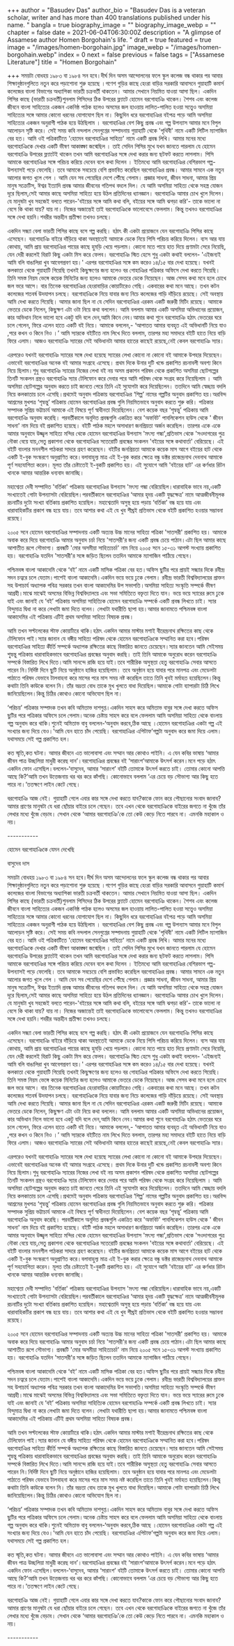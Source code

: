 +++
author = "Basudev Das"
author_bio = "Basudev Das is a veteran scholar, writer and has more than 400 translations published under his name. "
bangla = true
biography_image = ""
biography_image_webp = ""
chapter = false
date = 2021-06-04T06:30:00Z
description = "A glimpse of Assamese author Homen Borgohain's life. "
draft = true
featured = true
image = "/images/homen-borgohain.jpg"
image_webp = "/images/homen-borgohain.webp"
index = 0
next = false
previous = false
tags = ["Assamese Literature"]
title = "Homen Borgohain"

+++
সময়টা বোধহয় ১৯৮৩ বা ১৯৮৪ সন হবে।দীৰ্ঘ দিন অসম আন্দোলনের ফলে স্কুল কলেজ বন্ধ থাকার পর আবার শিক্ষানুষ্ঠানগুলিতে নতুন করে পড়াশোনা শুরু হয়েছে ।গণেশ গুড়ির কাছে হেংরা বাড়ির সরকারি আবাসনে গুয়াহাটি কমার্স কলেজের বাংলা বিভাগের অধ্যাপিকা ভারতী চক্রবর্তী থাকতেন। আমার সেখানে নিয়মিত যাওয়া আসা ছিল। একদিন পিসির কাছে (ভারতী চক্রবর্তী)শুনলাম পিসিদের ঠিক উপরের ফ্ল্যাটে হোমেন বরগোহাঞি থাকেন। শৈশব এবং কলেজ জীবনে বাংলা সাহিত্যের একজন একনিষ্ঠ পাঠক হলেও অসমের জল হাওয়ায় লালিত-পালিত হওয়া সত্ত্বেও অসমিয়া সাহিত্যের সঙ্গে আমার কোনো ধরনের যোগাযোগ ছিল না। কিছুদিন ধরে বরগোহাঞির বইপত্র পড়ে আমি অসমিয়া সাহিত্যের একজন অনুরাগী পাঠক হয়ে উঠছিলাম । বরগোহাঞির বেশ কিছু প্রবন্ধ এবং গল্প উপন্যাস আমার মনে বিপুল আলোড়ন সৃষ্টি করে। সেই সময় কবি নন্দলাল সেনগুপ্তের সম্পাদনায় গুয়াহাটি থেকে 'পৃথিবী' নামে একটি লিটিল ম্যাগাজিন বের হত। আমি ওই পত্রিকাটিতে 'হোমেন বরগোহাঞির সাহিত্য' নামে একটি প্রবন্ধ লিখি। আমার মনের মধ্যে বরগোহাঞিকে দেখার একটি ভীষণ আকাঙ্ক্ষা জন্মেছিল । তাই সেদিন পিসির মুখে যখন জানতে পারলাম যে হোমেন বরগোহাঞি উপরের ফ্ল্যাটেই থাকেন তখন আমি বরগোহাঞির সঙ্গে দেখা করার জন্য ছটফট করতে লাগলাম। পিসি আমাকে বরগোহাঞির সঙ্গে পরিচয় করিয়ে দেবেন বলে কথা দিলেন । ইতিমধ্যে আমি বরগোহাঞির বেশিরভাগ গল্প-উপন্যাসই পড়ে ফেলেছি। তবে আমাকে সবচেয়ে বেশি প্রভাবিত করেছিল বরগোহাঞির প্রবন্ধ। আমার সামনে এক নতুন আলোর জগত খুলে গেল । আমি যেন সব পেয়েছির দেশে পৌঁছে গেলাম। প্রজ্ঞার সাধনা, জীবন সাধনা, আমার প্রিয় মানুষ সক্রেটিস, ঈশ্বর ইত্যাদি প্রবন্ধ আমার জীবনের গতিপথ বদলে দিল। যে আমি অসমিয়া সাহিত্য থেকে সহস্ত্র যোজন দূরে ছিলাম,সেই আমার কাছে অসমিয়া সাহিত্য হয়ে উঠল প্রতিদিনের ধ্যানজ্ঞান। বরগোহাঞি আমার চোখ খুলে দিলেন। যে মানুষটা খুব সহজেই বলতে পারেন-'বইয়ের সঙ্গে আমি কথা বলি, বইয়ের সঙ্গে আমি ঝগড়া করি'- তাকে ভালো না বেসে কি থাকা যায়? যায় না। নিজের অজান্তেই তাই বরগোহাঞিকে ভালোবেসে ফেললাম। কিন্তু তখনও বরগোহাঞির সঙ্গে দেখা হয়নি।শবরীর অন্তহীন প্রতীক্ষা তখনও চলছে।

একদিন সন্ধ্যা বেলা ভারতী পিসির কাছে বসে গল্প করছি। হঠাৎ কী একটা প্রয়োজনে যেন বরগোহাঞি পিসির কাছে এসেছেন। বরগোহাঞি বাইরে দাঁড়িয়ে থাকা অবস্থাতেই আমাকে ডেকে নিয়ে পিসি পরিচয় করিয়ে দিলেন। ব‍্যস আর যায় কোথায়, আমি প্রায় বরগোহাঞির পায়ের কাছে হুমড়ি খেয়ে পড়লাম। কোনো মতে পায়ে হাত দিয়ে প্রণামটা সেরে নিয়েছি, যেন দেরী করলেই বিরাট কিছু একটা মিস করে ফেলব। বরগোহাঞি স্মিত হেসে শুধু একটা কথাই বললেন- 'এইজন্যই আমি বলি বাঙালিরা খুব আবেগপ্রবণ হয়।' এরপর বরগোহাঞির সঙ্গে কম করেও ১৪/১৫ বার দেখা হয়েছে। যখনই কলকাতা থেকে গুয়াহাটি গিয়েছি তখনই কিছুক্ষণের জন্য হলেও বর গোহাঞির পত্রিকার অফিসে দেখা করতে গিয়েছি। তিনি সমস্ত নিয়ম ভেঙ্গে কয়েক মিনিটের জন্য হলেও আমাকে ভেতরে ডেকে নিয়েছেন। আজ সেসব কথা মনে হলে চোখে জল ভরে আসে। বার তিনেক বরগোহাঞির হেংরাবাড়ির কোয়ার্টারেও গেছি। একবারের কথা মনে আছে। তখন কটন কলেজের শতবর্ষ উদযাপন চলছে। বরগোহাঞিকে নিয়ে যাবার জন্য নিচে কলেজের গাড়ি দাঁড়িয়ে রয়েছে। সেই অবস্থায় আমি দেখা করতে গিয়েছি। আমার জানা ছিল না যে সেদিন বরগোহাঞির এরকম একটি জরুরী মিটিং রয়েছে। আমাকে ভেতরে ডেকে নিলেন, কিছুক্ষণ এটা ওটা নিয়ে কথা বললেন। আমি বললাম আমার একটি অসমিয়া অভিধানের প্রয়োজন, কার অভিধান নিলে ভালো হবে একটু যদি বলে দেন,আমি কিনে নেব।আমার কথা শুনে বরগোহাঞি হঠাৎ ভেতরের ঘরে চলে গেলেন, ফিরে এলেন হাতে একটি বই নিয়ে। আমাকে বললেন,- ‘আপাতত আমার ব্যবহৃত এই অভিধানটি নিয়ে যাও ,পরে কখন ও কিনে নিও ।’ আমি স্যারকে বইটিতে নাম লিখে দিতে বললাম, তারপর মহা সমাদরে বইটি হাতে নিয়ে বাড়ি ফিরে এলাম। আজও বরগোহাঞি স্যারের সেই অভিধানটা আমার হাতের কাছেই রয়েছে,নেই কেবল বরগোহাঞি স্যার।

এরপরেও যখনই বরগোহাঞি স্যারের সঙ্গে দেখা হয়েছে স‍্যারের লেখা কোনো না কোনো বই আমাকে উপহার দিয়েছেন। এভাবেই বরগোহাঞির অনেক বই আমার সংগ্রহে এসেছে। প্রথম দিকে উনার দুটি খন্ডে প্রকাশিত রচনাবলী অবশ্য কিনে নিয়ে ছিলাম।শুধু বরগোহাঞি স্যারের নিজের লেখা বই নয় অসম প্রকাশন পরিষদ থেকে প্রকাশিত অসমিয়া ছোটগল্পের তিনটি সংকলন গ্রন্থও বরগোহাঞি স্যার টেলিফোন করে দেবার পরে আমি পরিষদ থেকে সংগ্রহ করে নিয়েছিলাম । আমি অসমিয়া ছোটগল্পের অনুবাদ করতে চাই জানতে পেরে তিনি এই সুযোগটা করে দিয়েছিলেন। ততদিনে আমি স্বেচ্ছায় বদলি নিয়ে কলকাতায় চলে এসেছি।প্রথমেই অনুবাদ পত্রিকায় বরগোহাঞির ‘শিল্প’ নামের গল্পটির অনুবাদ প্রকাশিত হয়।অরবিন্দ আশ্রমের মুখপত্র ‘শৃন্বন্তু’ পত্রিকায় হোমেন বরগোহাঞির প্রবন্ধ গুলি নিয়মিতভাবে অনুবাদ করতে শুরু করি। পত্রিকার সম্পাদক সুপ্রিয় ভট্টাচার্য আমাকে এই বিষয়ে পূর্ণ স্বাধীনতা দিয়েছিলেন। বেশ কয়েক বছর ‘শৃন্বন্তু’ পত্রিকায় আমি বরগোহাঞি অনুবাদ করেছি। পরবর্তীকালে অনূদিত প্রবন্ধগুলি একত্রিত করে 'অফবিট' পাবলিকেশন হাউস থেকে ' জীবন সাধনা' নাম দিয়ে বই প্রকাশিত হয়েছে। বইটি পাঠক মহলে অসাধারণ জনপ্রিয়তা অর্জন করেছিল। তারপর একে একে আমার অনুবাদে উজ্জ্বল সাহিত্য মন্দির থেকে হোমেন বরগোহাঞির উপন্যাস 'মৎস্য গন্ধা',প্রতিভাস থেকে 'সওদাগরের পুত্র নৌকা বেয়ে যায়,সেতু প্রকাশনা থেকে বরগোহাঞির সতেরোটি প্রবন্ধের সংকলন 'বইয়ের সঙ্গে কথাবার্তা' বেরিয়েছে। এই বইটি বাংলার মননশীল পাঠকরা সাদরে গ্রহণ করেছেন। বইটির জনপ্রিয়তা আমাকে কয়েক মাস আগে বইয়ের হাট থেকে একটি ই-বুক সংস্করণে অনুপ্রাণিত করে।বলাবাহুল্য মাত্র এই ই-বুক করার ক্ষেত্রে বন্ধু ডক্টর রাজেন্দ্রনাথ দেবনাথ আমাকে পূর্ণ সহযোগিতা করেন। মূলত তাঁর চেষ্টাতেই ই-বুকটি প্রকাশিত হয়। এই সুযোগে আমি 'বইয়ের হাট' এর কর্ণধার রিটন খানকে আমার আন্তরিক ধন্যবাদ জানাচ্ছি।

মহাশ্বেতা দেবী সম্পাদিত 'বর্তিকা' পত্রিকায় বরগোহাঞির উপন্যাস 'মৎস্য গন্ধা বেরিয়েছিল।ধারাবাহিক ভাবে নয়,একটি সংখ্যাতেই গোটা উপন্যাসটা বেরিয়েছিল।পরবর্তীকালে বরগোহাঞির ‘আমার হৃদয় একটি যুদ্ধক্ষেত্র’ নামে আত্মজীবনীমূলক রচনাটির দুটো সংখ্যা বর্তিকায় প্রকাশিত হয়েছিল। মহাশ্বেতাদি অসুস্থ হয়ে পড়ায় ‘বর্তিকা’ বন্ধ হয়ে যায় এবং ধারাবাহিকটির প্রকাশ বন্ধ হয়ে যায়। তবে আশার কথা এই যে খুব শীঘ্রই প্রতিভাস থেকে বইটি প্রকাশিত হওয়ার সম্ভাবনা রয়েছে।

২০০৫ সনে হোমেন বরগোহাঞির সম্পাদনায় একটি অত্যন্ত উচ্চ মানের সাহিত্য পত্রিকা 'সাতসরী' প্রকাশিত হয়। আমাকে অবাক করে দিয়ে বরগোহাঞি আমার অনুবাদ চর্চা নিয়ে 'সাতসরী'র জন্য একটি প্রবন্ধ চেয়ে পাঠান।এটা ছিল আমার কাছে আশাতীত রূপে সৌভাগ্য। প্রবন্ধটি 'মোর অসমীয়া সাহিত্যচর্চা' নাম নিয়ে ২০০৫ সনে ১৫-৩১ আগস্ট সংখ্যায় প্রকাশিত হয়। বরগোহাঞি যতদিন 'সাতসরী'র সঙ্গে জড়িত ছিলেন ততদিন আমাকে ম্যাগাজিন পাঠিয়ে গেছেন।

পশ্চিমবঙ্গ বাংলা আকাদেমি থেকে ‘বই’ নামে একটি মাসিক পত্রিকা বের হত।অফিস ছুটির পরে প্রায়ই সন্ধ্যার দিকে রবীন্দ্র সদন চত্বরে চলে যেতাম।পাশেই বাংলা আকাদেমি।একদিন ভয়ে ভয়ে ঢুকে গেলাম। রবীন্দ্র ভারতী বিশ্ববিদ্যালয়ের প্রাক্তন সহ উপাচার্য অধ্যাপক পবিত্র সরকার তখন বাংলা আকাদেমির উপ সভাপতি।অসমিয়া সাহিত্য সংস্কৃতি সম্পর্কে ভীষণ আগ্রহী।মাঝে মাঝেই অসমের বিভিন্ন বিশ্ববিদ্যালয়ে এবং সভা সমিতিতে বক্তৃতা দিতে যান। ভয়ে ভয়ে স্যারের রুমে ঢুকে যাই এবং জানাই যে ‘বই’ পত্রিকায় অসমিয়া সাহিত্যিক হোমেন বরগোহাঞি সম্পর্কে একটি প্রবন্ধ লিখতে চাই। স্যার বিন্দুমাত্র দ্বিধা না করে লেখাটা জমা দিতে বলেন। লেখাটা যথারীতি ছাপা হয়।আমার জানামতে পশ্চিমবঙ্গ বাংলা আকাদেমির এই পত্রিকায় এটিই প্রথম অসমিয়া সাহিত্য বিষয়ক প্রবন্ধ।

আমি তখন সল্টলেকের স্টাফ কোয়ার্টারে থাকি।হঠাৎ একদিন আমার মাস্টার মশাই বীরেন্দ্রনাথ রক্ষিতের কাছ থেকে টেলিফোন পাই।স্যার জানান যে বঙ্গীয় সাহিত্য পরিষদ থেকে হোমেন বরগোহাঞিকে সম্মানিত করা হবে।পরিষদ বরগোহাঞির সাহিত্য কীর্তি সম্পর্কে অধ্যাপক রক্ষিতের কাছে বিস্তারিত জানতে চেয়েছেন।স্যার জানতেন আমি সেইসময় শৃ্ন্বন্তু পত্রিকায় ধারাবাহিকভাবে বরগোহাঞির প্রবন্ধের অনুবাদ করছি। তাই তিনি আমাকে অনুরোধ করেন বরগোহাঞি সম্পর্কে বিস্তারিত লিখে দিতে।আমি সানন্দে রাজি হয়ে যাই।তবে শারীরিক অসুস্থতা হেতু বরগোহাঞি সেবার আসতে পারেন নি।নির্দিষ্ট দিনে ছুটি নিয়ে অনুষ্ঠানে হাজির হয়েছিলাম। তবে অনুষ্ঠান হয়ে যাবার পরে মানপত্র এবং মেডেলটা পাঠাতে পরিষদ যেভাবে টালবাহনা করে মাসের পরে মাস সময় নষ্ট করেছিল তাতে তিনি খুবই মর্মাহত হয়েছিলেন।কিন্তু কথাটা তিনি কাউকে বলেন নি। তাঁর ভদ্রতা বোধ তাকে মুখ খুলতে বাধা দিয়েছিল।আমাকে গোটা ব্যাপারটা চিঠি লিখে জানিয়েছিলেন।কিন্তু চিঠির কোথাও কোনো অভিযোগ ছিল না।

‘পরিচয়’ পত্রিকার সম্পাদক তখন কবি অমিতাভ দাশগুপ্ত।একদিন সাহস করে অমিতাভ বাবুর সঙ্গে দেখা করতে অফিস ছুটির পরে পত্রিকার অফিসে চলে গেলাম।অনেক চেষ্টায় সাহস করে বলে ফেললাম আমি অসমিয়া সাহিত্য থেকে বাংলায় গল্প অনুবাদ করে থাকি।শুনেই অমিতাভ বাবু বললেন-‘অনুবাদ করবে,ঠিক আছে ।হোমেন বরগোহাঞির একটা গল্প এই সংখ্যার জন্য দিয়ে যেও।’আমি যেন হাতে চাঁদ পেয়েছি। বরগোহাঞির এপিটাফ’গল্পটা অনুবাদ করে জমা দিয়ে এলাম। যথাসময়ে সেই গল্প প্রকাশিত হল।

কত স্মৃতি,কত ঘটনা। আমার জীবনে এত ভালোবাসা এবং সম্মান আর কোথাও পাইনি। এ যেন কবির ভাষায় ‘আমার জীবন পাত্র উচ্ছলিয়া মাধুরী করেছ দান’।বরগোহাঞির প্রবন্ধের বই ‘সারাংশ’আমাকে উৎসর্গ করেন।মনে পড়ে হঠাৎ একদিন ফোন এসেছিল।বললেন-‘বাসুদেব, আমার ‘সারাংশ’ বইটি তোমাকে উৎসর্গ করতে চাই। তোমার কোনো আপত্তি আছে কি?’আমি তখন উত্তেজনায় থর থর করে কাঁপছি। কোনোভাবে বললাম ‘এর চেয়ে বড় সৌভাগ্য আর কিছু হতে পারে না।’ততক্ষণে লাইন কেটে গেছে।

বরগোহাঞি আজ নেই। গুয়াহাটি গেলে এবার কার সঙ্গে দেখা করতে যাব?কাকে ফোন করে পৌছানোর সংবাদ জানাব? আমার প্রাণের মানুষটা যে ধরা ছোঁয়ার বাইরে চলে গেছেন। তবে এখন থেকে বরগোহাঞিকে বাইরের জগতে না খুঁজে তাঁর লেখার মধ্যে খুঁজে বেড়াব। সেখান থেকে ‘আমার বরগোহাঞি’কে তো কেউ কেড়ে নিতে পারবে না। এমনকি মহাকাল ও নয়।

\-----------

হোমেন বরগোহাঞিকে যেমন দেখেছি

বাসুদেব দাস

সময়টা বোধহয় ১৯৮৩ বা ১৯৮৪ সন হবে।দীৰ্ঘ দিন অসম আন্দোলনের ফলে স্কুল কলেজ বন্ধ থাকার পর আবার শিক্ষানুষ্ঠানগুলিতে নতুন করে পড়াশোনা শুরু হয়েছে ।গণেশ গুড়ির কাছে হেংরা বাড়ির সরকারি আবাসনে গুয়াহাটি কমার্স কলেজের বাংলা বিভাগের অধ্যাপিকা ভারতী চক্রবর্তী থাকতেন। আমার সেখানে নিয়মিত যাওয়া আসা ছিল। একদিন পিসির কাছে (ভারতী চক্রবর্তী)শুনলাম পিসিদের ঠিক উপরের ফ্ল্যাটে হোমেন বরগোহাঞি থাকেন। শৈশব এবং কলেজ জীবনে বাংলা সাহিত্যের একজন একনিষ্ঠ পাঠক হলেও অসমের জল হাওয়ায় লালিত-পালিত হওয়া সত্ত্বেও অসমিয়া সাহিত্যের সঙ্গে আমার কোনো ধরনের যোগাযোগ ছিল না। কিছুদিন ধরে বরগোহাঞির বইপত্র পড়ে আমি অসমিয়া সাহিত্যের একজন অনুরাগী পাঠক হয়ে উঠছিলাম । বরগোহাঞির বেশ কিছু প্রবন্ধ এবং গল্প উপন্যাস আমার মনে বিপুল আলোড়ন সৃষ্টি করে। সেই সময় কবি নন্দলাল সেনগুপ্তের সম্পাদনায় গুয়াহাটি থেকে 'পৃথিবী' নামে একটি লিটিল ম্যাগাজিন বের হত। আমি ওই পত্রিকাটিতে 'হোমেন বরগোহাঞির সাহিত্য' নামে একটি প্রবন্ধ লিখি। আমার মনের মধ্যে বরগোহাঞিকে দেখার একটি ভীষণ আকাঙ্ক্ষা জন্মেছিল । তাই সেদিন পিসির মুখে যখন জানতে পারলাম যে হোমেন বরগোহাঞি উপরের ফ্ল্যাটেই থাকেন তখন আমি বরগোহাঞির সঙ্গে দেখা করার জন্য ছটফট করতে লাগলাম। পিসি আমাকে বরগোহাঞির সঙ্গে পরিচয় করিয়ে দেবেন বলে কথা দিলেন । ইতিমধ্যে আমি বরগোহাঞির বেশিরভাগ গল্প-উপন্যাসই পড়ে ফেলেছি। তবে আমাকে সবচেয়ে বেশি প্রভাবিত করেছিল বরগোহাঞির প্রবন্ধ। আমার সামনে এক নতুন আলোর জগত খুলে গেল । আমি যেন সব পেয়েছির দেশে পৌঁছে গেলাম। প্রজ্ঞার সাধনা, জীবন সাধনা, আমার প্রিয় মানুষ সক্রেটিস, ঈশ্বর ইত্যাদি প্রবন্ধ আমার জীবনের গতিপথ বদলে দিল। যে আমি অসমিয়া সাহিত্য থেকে সহস্ত্র যোজন দূরে ছিলাম,সেই আমার কাছে অসমিয়া সাহিত্য হয়ে উঠল প্রতিদিনের ধ্যানজ্ঞান। বরগোহাঞি আমার চোখ খুলে দিলেন। যে মানুষটা খুব সহজেই বলতে পারেন-'বইয়ের সঙ্গে আমি কথা বলি, বইয়ের সঙ্গে আমি ঝগড়া করি'- তাকে ভালো না বেসে কি থাকা যায়? যায় না। নিজের অজান্তেই তাই বরগোহাঞিকে ভালোবেসে ফেললাম। কিন্তু তখনও বরগোহাঞির সঙ্গে দেখা হয়নি।শবরীর অন্তহীন প্রতীক্ষা তখনও চলছে।

একদিন সন্ধ্যা বেলা ভারতী পিসির কাছে বসে গল্প করছি। হঠাৎ কী একটা প্রয়োজনে যেন বরগোহাঞি পিসির কাছে এসেছেন। বরগোহাঞি বাইরে দাঁড়িয়ে থাকা অবস্থাতেই আমাকে ডেকে নিয়ে পিসি পরিচয় করিয়ে দিলেন। ব‍্যস আর যায় কোথায়, আমি প্রায় বরগোহাঞির পায়ের কাছে হুমড়ি খেয়ে পড়লাম। কোনো মতে পায়ে হাত দিয়ে প্রণামটা সেরে নিয়েছি, যেন দেরী করলেই বিরাট কিছু একটা মিস করে ফেলব। বরগোহাঞি স্মিত হেসে শুধু একটা কথাই বললেন- 'এইজন্যই আমি বলি বাঙালিরা খুব আবেগপ্রবণ হয়।' এরপর বরগোহাঞির সঙ্গে কম করেও ১৪/১৫ বার দেখা হয়েছে। যখনই কলকাতা থেকে গুয়াহাটি গিয়েছি তখনই কিছুক্ষণের জন্য হলেও বর গোহাঞির পত্রিকার অফিসে দেখা করতে গিয়েছি। তিনি সমস্ত নিয়ম ভেঙ্গে কয়েক মিনিটের জন্য হলেও আমাকে ভেতরে ডেকে নিয়েছেন। আজ সেসব কথা মনে হলে চোখে জল ভরে আসে। বার তিনেক বরগোহাঞির হেংরাবাড়ির কোয়ার্টারেও গেছি। একবারের কথা মনে আছে। তখন কটন কলেজের শতবর্ষ উদযাপন চলছে। বরগোহাঞিকে নিয়ে যাবার জন্য নিচে কলেজের গাড়ি দাঁড়িয়ে রয়েছে। সেই অবস্থায় আমি দেখা করতে গিয়েছি। আমার জানা ছিল না যে সেদিন বরগোহাঞির এরকম একটি জরুরী মিটিং রয়েছে। আমাকে ভেতরে ডেকে নিলেন, কিছুক্ষণ এটা ওটা নিয়ে কথা বললেন। আমি বললাম আমার একটি অসমিয়া অভিধানের প্রয়োজন, কার অভিধান নিলে ভালো হবে একটু যদি বলে দেন,আমি কিনে নেব।আমার কথা শুনে বরগোহাঞি হঠাৎ ভেতরের ঘরে চলে গেলেন, ফিরে এলেন হাতে একটি বই নিয়ে। আমাকে বললেন,- ‘আপাতত আমার ব্যবহৃত এই অভিধানটি নিয়ে যাও ,পরে কখন ও কিনে নিও ।’ আমি স্যারকে বইটিতে নাম লিখে দিতে বললাম, তারপর মহা সমাদরে বইটি হাতে নিয়ে বাড়ি ফিরে এলাম। আজও বরগোহাঞি স্যারের সেই অভিধানটা আমার হাতের কাছেই রয়েছে,নেই কেবল বরগোহাঞি স্যার।

এরপরেও যখনই বরগোহাঞি স্যারের সঙ্গে দেখা হয়েছে স‍্যারের লেখা কোনো না কোনো বই আমাকে উপহার দিয়েছেন। এভাবেই বরগোহাঞির অনেক বই আমার সংগ্রহে এসেছে। প্রথম দিকে উনার দুটি খন্ডে প্রকাশিত রচনাবলী অবশ্য কিনে নিয়ে ছিলাম।শুধু বরগোহাঞি স্যারের নিজের লেখা বই নয় অসম প্রকাশন পরিষদ থেকে প্রকাশিত অসমিয়া ছোটগল্পের তিনটি সংকলন গ্রন্থও বরগোহাঞি স্যার টেলিফোন করে দেবার পরে আমি পরিষদ থেকে সংগ্রহ করে নিয়েছিলাম । আমি অসমিয়া ছোটগল্পের অনুবাদ করতে চাই জানতে পেরে তিনি এই সুযোগটা করে দিয়েছিলেন। ততদিনে আমি স্বেচ্ছায় বদলি নিয়ে কলকাতায় চলে এসেছি।প্রথমেই অনুবাদ পত্রিকায় বরগোহাঞির ‘শিল্প’ নামের গল্পটির অনুবাদ প্রকাশিত হয়।অরবিন্দ আশ্রমের মুখপত্র ‘শৃন্বন্তু’ পত্রিকায় হোমেন বরগোহাঞির প্রবন্ধ গুলি নিয়মিতভাবে অনুবাদ করতে শুরু করি। পত্রিকার সম্পাদক সুপ্রিয় ভট্টাচার্য আমাকে এই বিষয়ে পূর্ণ স্বাধীনতা দিয়েছিলেন। বেশ কয়েক বছর ‘শৃন্বন্তু’ পত্রিকায় আমি বরগোহাঞি অনুবাদ করেছি। পরবর্তীকালে অনূদিত প্রবন্ধগুলি একত্রিত করে 'অফবিট' পাবলিকেশন হাউস থেকে ' জীবন সাধনা' নাম দিয়ে বই প্রকাশিত হয়েছে। বইটি পাঠক মহলে অসাধারণ জনপ্রিয়তা অর্জন করেছিল। তারপর একে একে আমার অনুবাদে উজ্জ্বল সাহিত্য মন্দির থেকে হোমেন বরগোহাঞির উপন্যাস 'মৎস্য গন্ধা',প্রতিভাস থেকে 'সওদাগরের পুত্র নৌকা বেয়ে যায়,সেতু প্রকাশনা থেকে বরগোহাঞির সতেরোটি প্রবন্ধের সংকলন 'বইয়ের সঙ্গে কথাবার্তা' বেরিয়েছে। এই বইটি বাংলার মননশীল পাঠকরা সাদরে গ্রহণ করেছেন। বইটির জনপ্রিয়তা আমাকে কয়েক মাস আগে বইয়ের হাট থেকে একটি ই-বুক সংস্করণে অনুপ্রাণিত করে।বলাবাহুল্য মাত্র এই ই-বুক করার ক্ষেত্রে বন্ধু ডক্টর রাজেন্দ্রনাথ দেবনাথ আমাকে পূর্ণ সহযোগিতা করেন। মূলত তাঁর চেষ্টাতেই ই-বুকটি প্রকাশিত হয়। এই সুযোগে আমি 'বইয়ের হাট' এর কর্ণধার রিটন খানকে আমার আন্তরিক ধন্যবাদ জানাচ্ছি।

মহাশ্বেতা দেবী সম্পাদিত 'বর্তিকা' পত্রিকায় বরগোহাঞির উপন্যাস 'মৎস্য গন্ধা বেরিয়েছিল।ধারাবাহিক ভাবে নয়,একটি সংখ্যাতেই গোটা উপন্যাসটা বেরিয়েছিল।পরবর্তীকালে বরগোহাঞির ‘আমার হৃদয় একটি যুদ্ধক্ষেত্র’ নামে আত্মজীবনীমূলক রচনাটির দুটো সংখ্যা বর্তিকায় প্রকাশিত হয়েছিল। মহাশ্বেতাদি অসুস্থ হয়ে পড়ায় ‘বর্তিকা’ বন্ধ হয়ে যায় এবং ধারাবাহিকটির প্রকাশ বন্ধ হয়ে যায়। তবে আশার কথা এই যে খুব শীঘ্রই প্রতিভাস থেকে বইটি প্রকাশিত হওয়ার সম্ভাবনা রয়েছে।

২০০৫ সনে হোমেন বরগোহাঞির সম্পাদনায় একটি অত্যন্ত উচ্চ মানের সাহিত্য পত্রিকা 'সাতসরী' প্রকাশিত হয়। আমাকে অবাক করে দিয়ে বরগোহাঞি আমার অনুবাদ চর্চা নিয়ে 'সাতসরী'র জন্য একটি প্রবন্ধ চেয়ে পাঠান।এটা ছিল আমার কাছে আশাতীত রূপে সৌভাগ্য। প্রবন্ধটি 'মোর অসমীয়া সাহিত্যচর্চা' নাম নিয়ে ২০০৫ সনে ১৫-৩১ আগস্ট সংখ্যায় প্রকাশিত হয়। বরগোহাঞি যতদিন 'সাতসরী'র সঙ্গে জড়িত ছিলেন ততদিন আমাকে ম্যাগাজিন পাঠিয়ে গেছেন।

পশ্চিমবঙ্গ বাংলা আকাদেমি থেকে ‘বই’ নামে একটি মাসিক পত্রিকা বের হত।অফিস ছুটির পরে প্রায়ই সন্ধ্যার দিকে রবীন্দ্র সদন চত্বরে চলে যেতাম।পাশেই বাংলা আকাদেমি।একদিন ভয়ে ভয়ে ঢুকে গেলাম। রবীন্দ্র ভারতী বিশ্ববিদ্যালয়ের প্রাক্তন সহ উপাচার্য অধ্যাপক পবিত্র সরকার তখন বাংলা আকাদেমির উপ সভাপতি।অসমিয়া সাহিত্য সংস্কৃতি সম্পর্কে ভীষণ আগ্রহী।মাঝে মাঝেই অসমের বিভিন্ন বিশ্ববিদ্যালয়ে এবং সভা সমিতিতে বক্তৃতা দিতে যান। ভয়ে ভয়ে স্যারের রুমে ঢুকে যাই এবং জানাই যে ‘বই’ পত্রিকায় অসমিয়া সাহিত্যিক হোমেন বরগোহাঞি সম্পর্কে একটি প্রবন্ধ লিখতে চাই। স্যার বিন্দুমাত্র দ্বিধা না করে লেখাটা জমা দিতে বলেন। লেখাটা যথারীতি ছাপা হয়।আমার জানামতে পশ্চিমবঙ্গ বাংলা আকাদেমির এই পত্রিকায় এটিই প্রথম অসমিয়া সাহিত্য বিষয়ক প্রবন্ধ।

আমি তখন সল্টলেকের স্টাফ কোয়ার্টারে থাকি।হঠাৎ একদিন আমার মাস্টার মশাই বীরেন্দ্রনাথ রক্ষিতের কাছ থেকে টেলিফোন পাই।স্যার জানান যে বঙ্গীয় সাহিত্য পরিষদ থেকে হোমেন বরগোহাঞিকে সম্মানিত করা হবে।পরিষদ বরগোহাঞির সাহিত্য কীর্তি সম্পর্কে অধ্যাপক রক্ষিতের কাছে বিস্তারিত জানতে চেয়েছেন।স্যার জানতেন আমি সেইসময় শৃ্ন্বন্তু পত্রিকায় ধারাবাহিকভাবে বরগোহাঞির প্রবন্ধের অনুবাদ করছি। তাই তিনি আমাকে অনুরোধ করেন বরগোহাঞি সম্পর্কে বিস্তারিত লিখে দিতে।আমি সানন্দে রাজি হয়ে যাই।তবে শারীরিক অসুস্থতা হেতু বরগোহাঞি সেবার আসতে পারেন নি।নির্দিষ্ট দিনে ছুটি নিয়ে অনুষ্ঠানে হাজির হয়েছিলাম। তবে অনুষ্ঠান হয়ে যাবার পরে মানপত্র এবং মেডেলটা পাঠাতে পরিষদ যেভাবে টালবাহনা করে মাসের পরে মাস সময় নষ্ট করেছিল তাতে তিনি খুবই মর্মাহত হয়েছিলেন।কিন্তু কথাটা তিনি কাউকে বলেন নি। তাঁর ভদ্রতা বোধ তাকে মুখ খুলতে বাধা দিয়েছিল।আমাকে গোটা ব্যাপারটা চিঠি লিখে জানিয়েছিলেন।কিন্তু চিঠির কোথাও কোনো অভিযোগ ছিল না।

‘পরিচয়’ পত্রিকার সম্পাদক তখন কবি অমিতাভ দাশগুপ্ত।একদিন সাহস করে অমিতাভ বাবুর সঙ্গে দেখা করতে অফিস ছুটির পরে পত্রিকার অফিসে চলে গেলাম।অনেক চেষ্টায় সাহস করে বলে ফেললাম আমি অসমিয়া সাহিত্য থেকে বাংলায় গল্প অনুবাদ করে থাকি।শুনেই অমিতাভ বাবু বললেন-‘অনুবাদ করবে,ঠিক আছে ।হোমেন বরগোহাঞির একটা গল্প এই সংখ্যার জন্য দিয়ে যেও।’আমি যেন হাতে চাঁদ পেয়েছি। বরগোহাঞির এপিটাফ’গল্পটা অনুবাদ করে জমা দিয়ে এলাম। যথাসময়ে সেই গল্প প্রকাশিত হল।

কত স্মৃতি,কত ঘটনা। আমার জীবনে এত ভালোবাসা এবং সম্মান আর কোথাও পাইনি। এ যেন কবির ভাষায় ‘আমার জীবন পাত্র উচ্ছলিয়া মাধুরী করেছ দান’।বরগোহাঞির প্রবন্ধের বই ‘সারাংশ’আমাকে উৎসর্গ করেন।মনে পড়ে হঠাৎ একদিন ফোন এসেছিল।বললেন-‘বাসুদেব, আমার ‘সারাংশ’ বইটি তোমাকে উৎসর্গ করতে চাই। তোমার কোনো আপত্তি আছে কি?’আমি তখন উত্তেজনায় থর থর করে কাঁপছি। কোনোভাবে বললাম ‘এর চেয়ে বড় সৌভাগ্য আর কিছু হতে পারে না।’ততক্ষণে লাইন কেটে গেছে।

বরগোহাঞি আজ নেই। গুয়াহাটি গেলে এবার কার সঙ্গে দেখা করতে যাব?কাকে ফোন করে পৌছানোর সংবাদ জানাব? আমার প্রাণের মানুষটা যে ধরা ছোঁয়ার বাইরে চলে গেছেন। তবে এখন থেকে বরগোহাঞিকে বাইরের জগতে না খুঁজে তাঁর লেখার মধ্যে খুঁজে বেড়াব। সেখান থেকে ‘আমার বরগোহাঞি’কে তো কেউ কেড়ে নিতে পারবে না। এমনকি মহাকাল ও নয়।

\-----------
